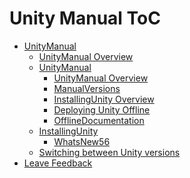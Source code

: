Unity Manual ToC
================
 - [UnityManual]()
	 - [UnityManual Overview](UnityManual.md)
	 - [UnityManual]()
		 - [UnityManual Overview](UnityManual_1.md)
		 - [ManualVersions](ManualVersions.md)
		 - [InstallingUnity Overview](InstallingUnity.md)
		 - [Deploying Unity Offline](DeployingUnityOffline.md)
		 - [OfflineDocumentation](OfflineDocumentation.md)
	 - [InstallingUnity]()
		 - [WhatsNew56](WhatsNew56.md)
	 - [Switching between Unity versions](SwitchingDocumentationVersions.md)
 - [Leave Feedback](LeaveFeedback.md)

